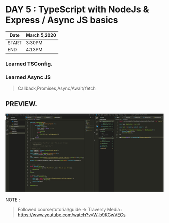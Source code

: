 # DAY 5 : TypeScript with NodeJs & Express / Async JS basics

| Date | March 5,2020 |
| ------ | ------ |
| START | 3:30PM |
| END | 4:13PM |

### Learned TSConfig.
### Learned Async JS
> Callback,Promises,Async/Await/fetch

## PREVIEW.
![Preview](preview.jpg)


NOTE : 
> Followed course/tutorial/guide -> Traversy Media : https://www.youtube.com/watch?v=W-b9KGwVECs

